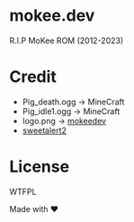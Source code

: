 # mokee.dev
R.I.P MoKee ROM (2012-2023)

# Credit
- Pig_death.ogg -> MineCraft
- Pig_idle1.ogg -> MineCraft
- logo.png -> [mokeedev](https://mokeedev.com)
- [sweetalert2](https://github.com/sweetalert2/sweetalert2)

# License
WTFPL

Made with ❤️